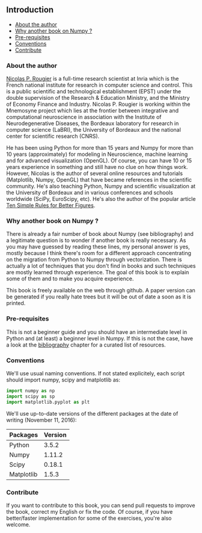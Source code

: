 ## Introduction

* [About the author](#about)
* [Why another book on Numpy ?](#why)
* [Pre-requisites](#pre-requisites)
* [Conventions](#conventions)
* [Contribute](#contribute)

### About the author <a name="about"></a>

[Nicolas P. Rougier](http://www.labri.fr/perso/nrougier/) is a full-time
research scientist at Inria which is the French national institute for research
in computer science and control. This is a public scientific and technological
establishment (EPST) under the double supervision of the Research & Education
Ministry, and the Ministry of Economy Finance and Industry. Nicolas P. Rougier
is working within the Mnemosyne project which lies at the frontier between
integrative and computational neuroscience in association with the Institute of
Neurodegenerative Diseases, the Bordeaux laboratory for research in computer
science (LaBRI), the University of Bordeaux and the national center for
scientific research (CNRS).
  
He has been using Python for more than 15 years and Numpy for more than 10
years (approximately) for modeling in Neuroscience, machine learning and for
advanced visualization (OpenGL). Of course, you can have 10 or 15 years
experience in something and still have no clue on how things work. However,
Nicolas is the author of several online resources and tutorials (Matplotlib,
Numpy, OpenGL) that have became references in the scientific community. He's
also teaching Python, Numpy and scientific visualization at the University of
Bordeaux and in various conferences and schools worldwide (SciPy, EuroScipy,
etc). He's also the author of the popular article [Ten Simple Rules for Better
Figures](http://journals.plos.org/ploscompbiol/article?id=10.1371/journal.pcbi.1003833).

### Why another book on Numpy ? <a name="why"></a>

There is already a fair number of book about Numpy (see bibliography) and a
legitimate question is to wonder if another book is really necessary. As you
may have guessed by reading these lines, my personal answer is yes, mostly
because I think there's room for a different approach concentrating on the
migration from Python to Numpy through vectorization. There is actually a lot
of techniques that you don't find in books and such techniques are mostly
learned through experience. The goal of this book is to explain some of them
and to make you acquire experience.

This book is freely available on the web through github. A paper version can be
generated if you really hate trees but it will be out of date a soon as it is
printed.

### Pre-requisites <a name="pre-requisites"></a>

This is not a beginner guide and you should have an intermediate level in
Python and (at least) a beginner level in Numpy. If this is not the case, have
a look at the [bibliography](bibliography.md) chapter for a curated list of
resources.

### Conventions <a name="conventions"></a>

We'll use usual naming conventions. If not stated explicitely, each script
should import numpy, scipy and matplotlib as:

```Python
import numpy as np
import scipy as sp
import matplotlib.pyplot as plt
```
 
We'll use up-to-date versions of the different packages at the date of
writing (November 11, 2016):

| Packages   | Version |
|------------|---------|
| Python     | 3.5.2   |
| Numpy      | 1.11.2  |
| Scipy      | 0.18.1  |
| Matplotlib | 1.5.3   |

### Contribute <a name="contribute"></a>

If you want to contribute to this book, you can send pull requests to improve
the book, correct my English or fix the code. Of course, if you have
better/faster implementation for some of the exercises, you're also welcome.
